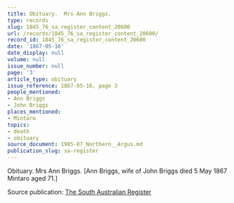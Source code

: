 ```yaml
---
title: Obituary.  Mrs Ann Briggs.
type: records
slug: 1845_76_sa_register_content_20600
url: /records/1845_76_sa_register_content_20600/
record_id: 1845_76_sa_register_content_20600
date: '1867-05-16'
date_display: null
volume: null
issue_number: null
page: '3'
article_type: obituary
issue_reference: 1867-05-16, page 3
people_mentioned:
- Ann Briggs
- John Briggs
places_mentioned:
- Mintaro
topics:
- death
- obituary
source_document: 1985-87_Northern__Argus.md
publication_slug: sa-register
---
```


Obituary.  Mrs Ann Briggs.  [Ann Briggs, wife of John Briggs died 5 May 1867 Mintaro aged 71.]

Source publication: [The South Australian Register](/publications/sa-register/)
